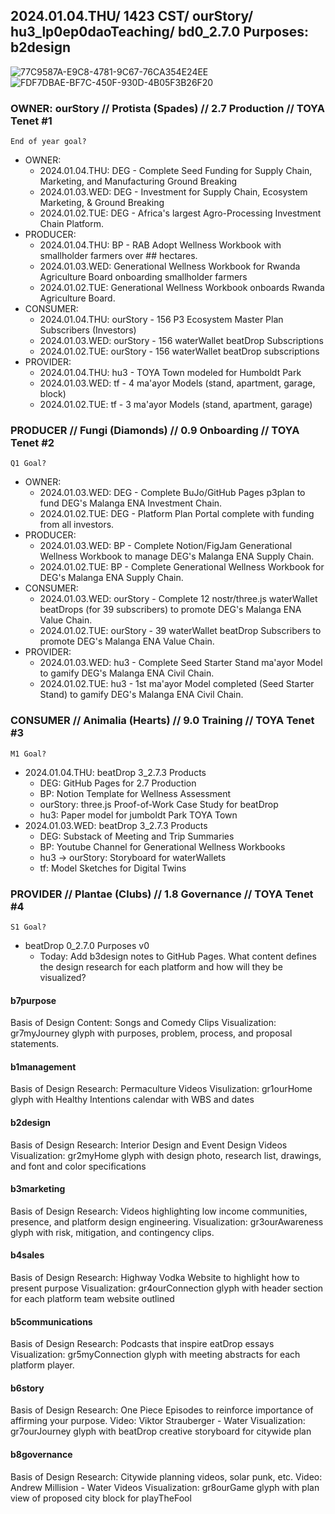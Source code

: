 ## 2024.01.04.THU/ 1423 CST/ ourStory/ hu3_lp0ep0daoTeaching/ bd0_2.7.0 Purposes: b2design

![77C9587A-E9C8-4781-9C67-76CA354E24EE](https://github.com/ourStoryNetwork/p3cosystem-master-plan/assets/8133349/32403657-7fd1-4170-a13b-babece37d0f3)
![FDF7DBAE-BF7C-450F-930D-4B05F3B26F20](https://github.com/ourStoryNetwork/p3cosystem-master-plan/assets/8133349/2e8816a3-de90-4eab-aaf4-c4f347ab4258)

### OWNER: ourStory // Protista (Spades) // 2.7 Production // TOYA Tenet #1
`End of year goal?`
- OWNER:
  - 2024.01.04.THU: DEG - Complete Seed Funding for Supply Chain, Marketing, and Manufacturing Ground Breaking
  - 2024.01.03.WED: DEG - Investment for Supply Chain, Ecosystem Marketing, & Ground Breaking
  - 2024.01.02.TUE: DEG - Africa's largest Agro-Processing Investment Chain Platform.
- PRODUCER:
  - 2024.01.04.THU: BP - RAB Adopt Wellness Workbook with smallholder farmers over ## hectares.
  - 2024.01.03.WED: Generational Wellness Workbook for Rwanda Agriculture Board onboarding smallholder farmers
  - 2024.01.02.TUE: Generational Wellness Workbook onboards Rwanda Agriculture Board.
- CONSUMER:
  - 2024.01.04.THU: ourStory - 156 P3 Ecosystem Master Plan Subscribers (Investors)
  - 2024.01.03.WED: ourStory - 156 waterWallet beatDrop Subscriptions
  - 2024.01.02.TUE: ourStory - 156 waterWallet beatDrop subscriptions
- PROVIDER:
  - 2024.01.04.THU: hu3 - TOYA Town modeled for Humboldt Park
  - 2024.01.03.WED: tf - 4 ma'ayor Models (stand, apartment, garage, block)
  - 2024.01.02.TUE: tf - 3 ma'ayor Models (stand, apartment, garage)

### PRODUCER // Fungi (Diamonds) // 0.9 Onboarding // TOYA Tenet #2
`Q1 Goal?` 
- OWNER:
  - 2024.01.03.WED: DEG - Complete BuJo/GitHub Pages p3plan to fund DEG's Malanga ENA Investment Chain.
  - 2024.01.02.TUE: DEG - Platform Plan Portal complete with funding from all investors.
- PRODUCER:
  - 2024.01.03.WED: BP - Complete Notion/FigJam Generational Wellness Workbook to manage DEG's Malanga ENA Supply Chain.
  - 2024.01.02.TUE: BP - Complete Generational Wellness Workbook for DEG's Malanga ENA Supply Chain.
- CONSUMER:
  - 2024.01.03.WED: ourStory - Complete 12 nostr/three.js waterWallet beatDrops (for 39 subscribers) to promote DEG's Malanga ENA Value Chain.
  - 2024.01.02.TUE: ourStory - 39 waterWallet beatDrop Subscribers to promote DEG's Malanga ENA Value Chain.
- PROVIDER:
  - 2024.01.03.WED: hu3 - Complete Seed Starter Stand ma'ayor Model to gamify DEG's Malanga ENA Civil Chain.
  - 2024.01.02.TUE: hu3 - 1st ma'ayor Model completed (Seed Starter Stand) to gamify DEG's Malanga ENA Civil Chain.

### CONSUMER // Animalia (Hearts) // 9.0 Training // TOYA Tenet #3
`M1 Goal?`
- 2024.01.04.THU: beatDrop 3_2.7.3 Products
  - DEG: GitHub Pages for 2.7 Production
  - BP: Notion Template for Wellness Assessment
  - ourStory: three.js Proof-of-Work Case Study for beatDrop
  - hu3: Paper model for jumboldt Park TOYA Town
- 2024.01.03.WED: beatDrop 3_2.7.3 Products
  - DEG: Substack of Meeting and Trip Summaries
  - BP: Youtube Channel for Generational Wellness Workbooks
  - hu3 -> ourStory: Storyboard for waterWallets
  - tf: Model Sketches for Digital Twins

### PROVIDER // Plantae (Clubs) // 1.8 Governance // TOYA Tenet #4
`S1 Goal?`
- beatDrop 0_2.7.0 Purposes v0
  - Today: Add b3design notes to GitHub Pages. What content defines the design research for each platform and how will they be visualized?

#### b7purpose
Basis of Design Content: Songs and Comedy Clips
Visualization: gr7myJourney glyph with purposes, problem, process, and proposal statements.

#### b1management
Basis of Design Research: Permaculture Videos
Visulization: gr1ourHome glyph with Healthy Intentions calendar with WBS and dates

#### b2design
Basis of Design Research: Interior Design and Event Design Videos
Visualization: gr2myHome glyph with design photo, research list, drawings, and font and color specifications

#### b3marketing
Basis of Design Research: Videos highlighting low income communities, presence, and platform design engineering.
Visualization: gr3ourAwareness glyph with risk, mitigation, and contingency clips.

#### b4sales
Basis of Design Research: Highway Vodka Website to highlight how to present purpose
Visualization: gr4ourConnection glyph with header section for each platform team website outlined

#### b5communications
Basis of Design Research: Podcasts that inspire eatDrop essays
Visualization: gr5myConnection glyph with meeting abstracts for each platform player.

#### b6story
Basis of Design Research: One Piece Episodes to reinforce importance of affirming your purpose.
Video: Viktor Strauberger - Water
Visualization: gr7ourJourney glyph with beatDrop creative storyboard for citywide plan

#### b8governance
Basis of Design Research: Citywide planning videos, solar punk, etc.
Video: Andrew Millision - Water Videos
Visualization: gr8ourGame glyph with plan view of proposed city block for playTheFool
